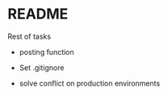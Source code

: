 # README

Rest of tasks

* posting function

* Set .gitignore

* solve conflict on production environments
